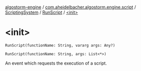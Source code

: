 [algostorm-engine](../../../index.md) / [com.aheidelbacher.algostorm.engine.script](../../index.md) / [ScriptingSystem](../index.md) / [RunScript](index.md) / [&lt;init&gt;](.)

# &lt;init&gt;

`RunScript(functionName: String, vararg args: Any?)`

`RunScript(functionName: String, args: List<*>)`

An event which requests the execution of a script.


